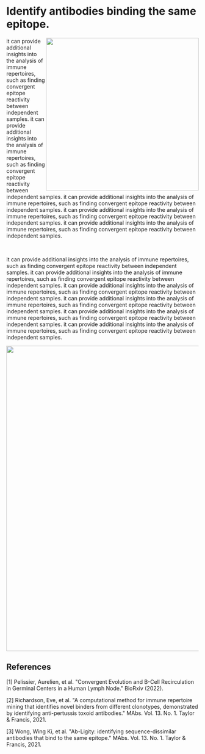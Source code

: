 # Identify antibodies binding the same epitope.

<img align="right" src="https://github.com/Aurelien-Pelissier/Ab-binding/blob/main/img/binder.png" width=400>

it can provide additional insights into the analysis of immune repertoires, such as finding convergent
epitope reactivity between independent samples. it can provide additional insights into the analysis of immune repertoires, such as finding convergent
epitope reactivity between independent samples. it can provide additional insights into the analysis of immune repertoires, such as finding convergent
epitope reactivity between independent samples. it can provide additional insights into the analysis of immune repertoires, such as finding convergent
epitope reactivity between independent samples. it can provide additional insights into the analysis of immune repertoires, such as finding convergent
epitope reactivity between independent samples. 

&nbsp;

it can provide additional insights into the analysis of immune repertoires, such as finding convergent
epitope reactivity between independent samples. it can provide additional insights into the analysis of immune repertoires, such as finding convergent
epitope reactivity between independent samples. it can provide additional insights into the analysis of immune repertoires, such as finding convergent
epitope reactivity between independent samples. it can provide additional insights into the analysis of immune repertoires, such as finding convergent
epitope reactivity between independent samples. it can provide additional insights into the analysis of immune repertoires, such as finding convergent
epitope reactivity between independent samples. it can provide additional insights into the analysis of immune repertoires, such as finding convergent
epitope reactivity between independent samples. 

<img src="https://github.com/Aurelien-Pelissier/Ab-binding/blob/main/img/RAmice.png" width=800>



## References
[//]: <> (This may be the most platform independent comment)

[1] Pelissier, Aurelien, et al. "Convergent Evolution and B-Cell Recirculation in Germinal Centers in a Human Lymph Node." BioRxiv (2022).

[2] Richardson, Eve, et al. "A computational method for immune repertoire mining that identifies novel binders from different clonotypes, demonstrated by identifying anti-pertussis toxoid antibodies." MAbs. Vol. 13. No. 1. Taylor & Francis, 2021.

[3] Wong, Wing Ki, et al. "Ab-Ligity: identifying sequence-dissimilar antibodies that bind to the same epitope." MAbs. Vol. 13. No. 1. Taylor & Francis, 2021.

